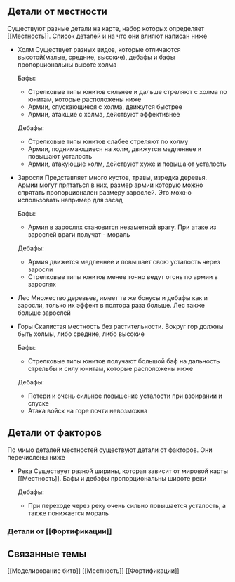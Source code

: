 ## Детали от местности
Существуют разные детали на карте, набор которых определяет [[Местность]].
Список деталей и на что они влияют написан ниже

- Холм
Существует разных видов, которые отличаются высотой(малые, средние, высокие), дебафы и бафы пропорциональны высоте холма

  Бафы:
  - Стрелковые типы юнитов сильнее и дальше стреляют с холма по юнитам, которые расположены ниже
  - Армии, спускающиеся с холма, движутся быстрее
  - Армии, атакщие с холма, действуют эффективнее

  Дебафы:
  - Стрелковые типы юнитов слабее стреляют по холму
  - Армии, поднимающиеся на холм, движутся медленнее и повышают усталость
  - Армии, атакующие холм, действуют хуже и повышают усталость

- Заросли
Представляет много кустов, травы,  изредка деревья. Армии могут прятаться в них, размер армии которую можно спрятать пропорционален размеру зарослей. Это можно использовать например для засад

  Бафы:
  - Армия в зарослях становится незаметной врагу. При атаке из зарослей враги получат - мораль
  
  Дебафы:
  - Армия движется медленнее и повышает свою усталость через заросли
  - Стрелковые типы юнитов менее точно ведут огонь по армии в зарослях

- Лес
Множество деревьев, имеет те же бонусы и дебафы как и заросли, только их эффект в полтора раза больше. Лес также больше зарослей

- Горы
Скалистая местность без растительности. Вокруг гор должны быть холмы, либо средние, либо высокие

  Бафы:
  - Стрелковые типы юнитов получают большой баф на дальность стрельбы и силу юнитам, которые расположены ниже
  
  Дебафы:
  - Потери и очень сильное повышение усталости при взбирании и спуске
  - Атака войск на горе почти невозможна

## Детали от факторов
По мимо деталей местностей существуют детали от факторов.
Они перечислены ниже

- Река
Существует разной ширины, которая зависит от мировой карты [[Местность]]. Бафы и дебафы пропорциональны широте реки

  Дебафы:
  - При переходе через реку очень сильно повышается усталость, а также понижается мораль

### Детали от [[Фортификации]]


## Связанные темы
[[Моделирование битв]]
[[Местность]]
[[Фортификации]]